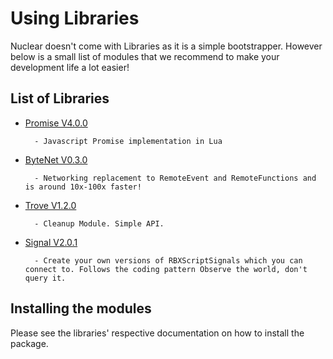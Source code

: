 # Using Libraries

Nuclear doesn't come with Libraries as it is a simple bootstrapper. However below is a small list of modules
that we recommend to make your development life a lot easier!

## List of Libraries

- [Promise V4.0.0](https://eryn.io/roblox-lua-promise) 

        - Javascript Promise implementation in Lua

- [ByteNet V0.3.0](https://ffrostflame.github.io/ByteNet/)

        - Networking replacement to RemoteEvent and RemoteFunctions and is around 10x-100x faster!

- [Trove V1.2.0](https://sleitnick.github.io/RbxUtil/api/Trove/)

        - Cleanup Module. Simple API.

- [Signal V2.0.1](https://sleitnick.github.io/RbxUtil/api/Signal/)

        - Create your own versions of RBXScriptSignals which you can connect to. Follows the coding pattern Observe the world, don't query it.
  

## Installing the modules

Please see the libraries' respective documentation on how to install the package.

